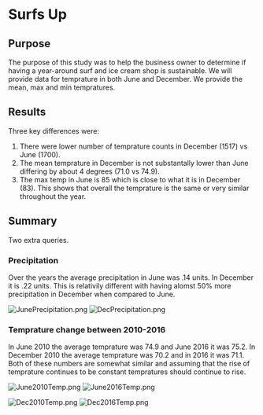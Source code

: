 # Surfs Up

## Purpose
The purpose of this study was to help the business owner to determine if having a year-around surf and ice cream shop is sustainable. We will provide data for temprature in both June and December. We provide the mean, max and min tempratures. 

## Results
Three key differences were:
1. There were lower number of temprature counts in December (1517) vs June (1700). 
2. The mean temprature in December is not substantally lower than June differing by about 4 degrees (71.0 vs 74.9).
3. The max temp in June is 85 which is close to what it is in December (83). This shows that overall the temprature is the same or very similar throughout the year.

## Summary

Two extra queries. 

### Precipitation
Over the years the average precipitation in June was .14 units. In December it is .22 units. This is relativily different with having alomst 50% more precipitation in December when compared to June. 

![JunePrecipitation.png](JunePrecipitation.png)
![DecPrecipitation.png](DecPrecipitation.png)

### Temprature change between 2010-2016

In June 2010 the average temprature was 74.9 and June 2016 it was 75.2. In December 2010 the average temprature was 70.2 and in 2016 it was 71.1. Both of these numbers are somewhat similar and assuming that the rise of temprature continues to be constant tempratures should continue to rise.

![June2010Temp.png](June2010Temp.png)
![June2016Temp.png](June2016Temp.png)

![Dec2010Temp.png](Dec2010Temp.png)
![Dec2016Temp.png](Dec2016Temp.png)
